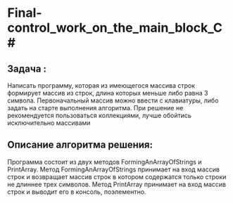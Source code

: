 # Final-control_work_on_the_main_block_C#
## Задача :

Написать программу, которая из имеющегося массива строк формирует массив из строк, длина которых меньше либо равна 3 символа. Первоначальный массив можно ввести с клавиатуры, либо задать на старте выполнения алгоритма. При решение не рекомендуется пользоваться коллекциями, лучше обойтись исключительно массивами
## Описание алгоритма решения:
Программа состоит из двух методов FormingAnArrayOfStrings и PrintArray. Метод FormingAnArrayOfStrings принимает на вход массив строк и возвращает массив строк в котором содержатся только строки не длиннее трех символов. Метод  PrintArray принимает на вход массив строк и выводит его в консоль, поэлементно.
